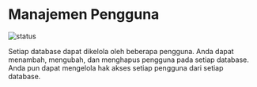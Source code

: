 # Manajemen Pengguna

![status](https://dl.dropboxusercontent.com/u/83581209/mongodb-untuk-indonesia/button.status.dalam-pengembangan.png)

Setiap database dapat dikelola oleh beberapa pengguna. Anda dapat menambah, mengubah, dan menghapus pengguna pada setiap database. Anda pun dapat mengelola hak akses setiap pengguna dari setiap database.